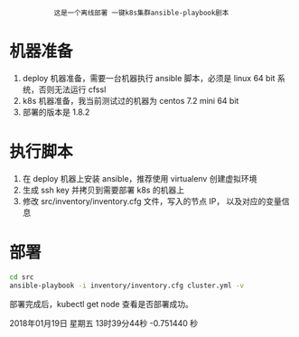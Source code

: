                这是一个离线部署 一键k8s集群ansible-playbook剧本

# 机器准备
1. deploy 机器准备，需要一台机器执行 ansible 脚本，必须是 linux 64 bit 系统，否则无法运行 cfssl 
2. k8s 机器准备，我当前测试过的机器为  centos 7.2 mini 64 bit
3. 部署的版本是 1.8.2 


# 执行脚本
1. 在 deploy 机器上安装 ansible，推荐使用 virtualenv 创建虚拟环境
2. 生成 ssh key 并拷贝到需要部署 k8s 的机器上
3. 修改 src/inventory/inventory.cfg 文件，写入的节点 IP， 以及对应的变量信息


# 部署

```bash
cd src
ansible-playbook -i inventory/inventory.cfg cluster.yml -v
```









部署完成后，kubectl get node 查看是否部署成功。


2018年01月19日 星期五 13时39分44秒  -0.751440 秒

